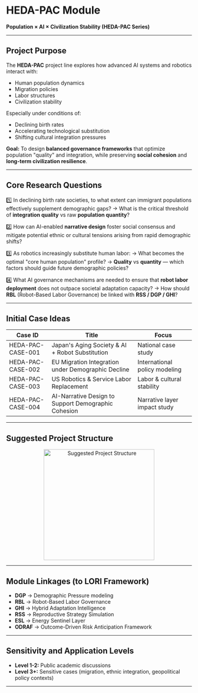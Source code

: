 # HEDA-PAC Module
**Population × AI × Civilization Stability (HEDA-PAC Series)**

---

## Project Purpose

The **HEDA-PAC** project line explores how advanced AI systems and robotics interact with:
- Human population dynamics
- Migration policies
- Labor structures
- Civilization stability

Especially under conditions of:
- Declining birth rates
- Accelerating technological substitution
- Shifting cultural integration pressures

**Goal:**
To design **balanced governance frameworks** that optimize population "quality" and integration, while preserving **social cohesion** and **long-term civilization resilience**.

---

## Core Research Questions

1️⃣ In declining birth rate societies, to what extent can immigrant populations effectively supplement demographic gaps?
→ What is the critical threshold of **integration quality** vs raw **population quantity**?

2️⃣ How can AI-enabled **narrative design** foster social consensus and mitigate potential ethnic or cultural tensions arising from rapid demographic shifts?

3️⃣ As robotics increasingly substitute human labor:
→ What becomes the optimal "core human population" profile?
→ **Quality** vs **quantity** — which factors should guide future demographic policies?

4️⃣ What AI governance mechanisms are needed to ensure that **robot labor deployment** does not outpace societal adaptation capacity?
→ How should **RBL** (Robot-Based Labor Governance) be linked with **RSS / DGP / GHI**?

---

## Initial Case Ideas

| Case ID | Title | Focus |
|-----------------------|-------------------------------------------------------|-------------------------------|
| HEDA-PAC-CASE-001 | Japan's Aging Society & AI + Robot Substitution | National case study |
| HEDA-PAC-CASE-002 | EU Migration Integration under Demographic Decline | International policy modeling |
| HEDA-PAC-CASE-003 | US Robotics & Service Labor Replacement | Labor & cultural stability |
| HEDA-PAC-CASE-004 | AI-Narrative Design to Support Demographic Cohesion | Narrative layer impact study |

---

## Suggested Project Structure

<p align="center">
<img src="../assets/images/Suggested_ Project_ Structure.png" alt="Suggested Project Structure" width="300">
</p>

---

## Module Linkages (to LORI Framework)

- **DGP** → Demographic Pressure modeling
- **RBL** → Robot-Based Labor Governance
- **GHI** → Hybrid Adaptation Intelligence
- **RSS** → Reproductive Strategy Simulation
- **ESL** → Energy Sentinel Layer
- **ODRAF** → Outcome-Driven Risk Anticipation Framework

---

## Sensitivity and Application Levels

- **Level 1-2:** Public academic discussions
- **Level 3+:** Sensitive cases (migration, ethnic integration, geopolitical policy contexts)

---


